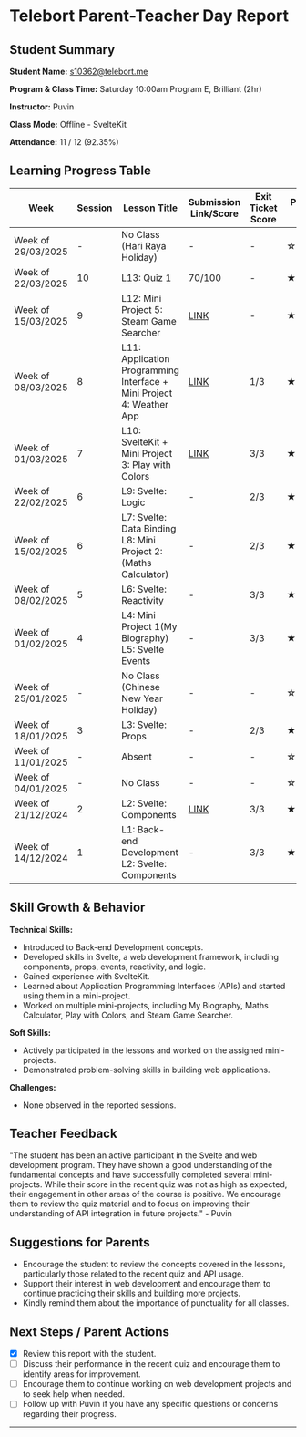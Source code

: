 # Telebort Parent-Teacher Day Report

## Student Summary

**Student Name:** s10362@telebort.me

**Program & Class Time:** Saturday 10:00am Program E, Brilliant (2hr)

**Instructor:** Puvin

**Class Mode:** Offline - SvelteKit

**Attendance:** 11 / 12 (92.35%)


## Learning Progress Table

| Week              | Session | Lesson Title                                                       | Submission Link/Score                                                              | Exit Ticket Score   | Progress Rating |
|-------------------|---------|--------------------------------------------------------------------|------------------------------------------------------------------------------------|---------------------|-----------------|
| Week of 29/03/2025 | -       | No Class (Hari Raya Holiday)                                       | -                                                                                  | -                   | ☆☆☆☆☆         |
| Week of 22/03/2025 | 10      | L13: Quiz 1                                                        | 70/100                                                                             | -                   | ★★★☆☆         |
| Week of 15/03/2025 | 9       | L12: Mini Project 5: Steam Game Searcher                            | [LINK](https://glitch.com/edit/#!/necessary-bush-caraway?path=build%2F_app%2Fassets%2Fpages%2Findex.svelte-eb4a3101.css%3A1%3A0) | -                   | ★★★★☆         |
| Week of 08/03/2025 | 8       | L11: Application Programming Interface + Mini Project 4: Weather App | [LINK](https://glitch.com/edit/#!/rebel-spurious-comte?path=src%2Froutes%2Findex.svelte%3A12%3A4 )| 1/3                 | ★★★☆☆         |
| Week of 01/03/2025 | 7       | L10: SvelteKit + Mini Project 3: Play with Colors                   | [LINK](https://glitch.com/edit/#!/mini-project-lesson-10?path=index.svelte%3A56%3A0)      | 3/3                 | ★★★☆☆         |
| Week of 22/02/2025 | 6       | L9: Svelte: Logic                                                  | -                                                                                  | 2/3                 | ★★★★★         |
| Week of 15/02/2025 | 6       | L7: Svelte: Data Binding <br> L8: Mini Project 2: (Maths Calculator) | -                                                                                  | 2/3                 | ★★★★☆         |
| Week of 08/02/2025 | 5       | L6: Svelte: Reactivity                                             | -                                                                                  | 3/3                 | ★★★☆☆         |
| Week of 01/02/2025 | 4       | L4: Mini Project 1(My Biography) <br> L5: Svelte Events            | -                                                                                  | 3/3                 | ★★★☆☆         |
| Week of 25/01/2025 | -       | No Class (Chinese New Year Holiday)                                | -                                                                                  | -                   | ☆☆☆☆☆         |
| Week of 18/01/2025 | 3       | L3: Svelte: Props                                                  | -                                                                                  | 2/3                 | ★★★☆☆         |
| Week of 11/01/2025 | -       | Absent                                                             | -                                                                                  | -                   | ☆☆☆☆☆         |
| Week of 04/01/2025 | -       | No Class                                                           | -                                                                                  | -                   | ☆☆☆☆☆         |
| Week of 21/12/2024 | 2       | L2: Svelte: Components                                             | [LINK](https://svelte.dev/playground/c88c46496f184edbba27317ec22dc0f0?version=5.19.0)         | 3/3                 | ★★★☆☆         |
| Week of 14/12/2024 | 1       | L1: Back-end Development <br> L2: Svelte: Components             | -                                                                                  | 3/3                 | ★★★☆☆         |

## Skill Growth & Behavior

**Technical Skills:**
* Introduced to Back-end Development concepts.
* Developed skills in Svelte, a web development framework, including components, props, events, reactivity, and logic.
* Gained experience with SvelteKit.
* Learned about Application Programming Interfaces (APIs) and started using them in a mini-project.
* Worked on multiple mini-projects, including My Biography, Maths Calculator, Play with Colors, and Steam Game Searcher.

**Soft Skills:**
* Actively participated in the lessons and worked on the assigned mini-projects.
* Demonstrated problem-solving skills in building web applications.

**Challenges:**
* None observed in the reported sessions.

## Teacher Feedback

"The student has been an active participant in the Svelte and web development program. They have shown a good understanding of the fundamental concepts and have successfully completed several mini-projects. While their score in the recent quiz was not as high as expected, their engagement in other areas of the course is positive. We encourage them to review the quiz material and to focus on improving their understanding of API integration in future projects." - Puvin

## Suggestions for Parents

* Encourage the student to review the concepts covered in the lessons, particularly those related to the recent quiz and API usage.
* Support their interest in web development and encourage them to continue practicing their skills and building more projects.
* Kindly remind them about the importance of punctuality for all classes.

## Next Steps / Parent Actions

* [x] Review this report with the student.
* [ ] Discuss their performance in the recent quiz and encourage them to identify areas for improvement.
* [ ] Encourage them to continue working on web development projects and to seek help when needed.
* [ ] Follow up with Puvin if you have any specific questions or concerns regarding their progress.

***
